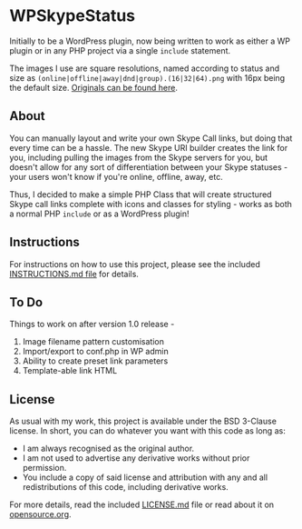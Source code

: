# WPSkypeStatus #

Initially to be a WordPress plugin, now being written to work as either a WP plugin or in any PHP project via a single `include` statement.

The images I use are square resolutions, named according to status and size as `(online|offline|away|dnd|group).(16|32|64).png` with 16px being the default size. [Originals can be found here](http://vector.us/browse/253348/skype_status_icons).

## About ##

You can manually layout and write your own Skype Call links, but doing that every time can be a hassle. The new Skype URI builder creates the link for you, including pulling the images from the Skype servers for you, but doesn't allow for any sort of differentiation between your Skype statuses - your users won't know if you're online, offline, away, etc.

Thus, I decided to make a simple PHP Class that will create structured Skype call links complete with icons and classes for styling - works as both a normal PHP `include` or as a WordPress plugin!

## Instructions ##

For instructions on how to use this project, please see the included [INSTRUCTIONS.md file](/INSTRUCTIONS.md) for details.

## To Do ##

Things to work on after version 1.0 release -

1. Image filename pattern customisation
2. Import/export to conf.php in WP admin
3. Ability to create preset link parameters
4. Template-able link HTML

## License ##

As usual with my work, this project is available under the BSD 3-Clause license. In short, you can do whatever you want with this code as long as:

* I am always recognised as the original author.
* I am not used to advertise any derivative works without prior permission.
* You include a copy of said license and attribution with any and all redistributions of this code, including derivative works.

For more details, read the included [LICENSE.md](https://github.com/Ultrabenosaurus/WPSkypeStatus/blob/master/LICENSE.md) file or read about it on [opensource.org](http://opensource.org/licenses/BSD-3-Clause).
